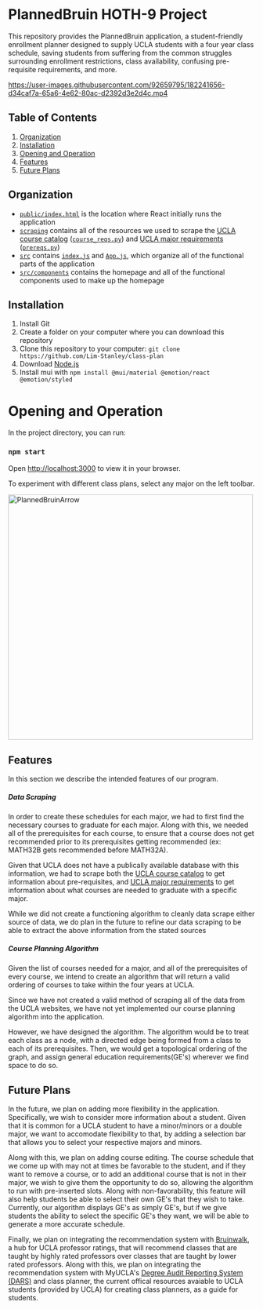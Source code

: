 # PlannedBruin HOTH-9 Project
This repository provides the PlannedBruin application, a student-friendly enrollment planner designed to supply UCLA students with a four year class schedule, saving students from suffering from the common struggles surrounding enrollment restrictions, class availability, confusing pre-requisite requirements, and more.

https://user-images.githubusercontent.com/92659795/182241656-d34caf7a-65a6-4e62-80ac-d2392d3e2d4c.mp4

## Table of Contents
1. [Organization](#organization)
2. [Installation](#installation)
3. [Opening and Operation](#opening-and-operation)
4. [Features](#features)
5. [Future Plans](#future-plans)

## Organization
- [`public/index.html`](public/index.html) is the location where React initially runs the application
- [`scraping`](scraping) contains all of the resources we used to scrape the [UCLA course catalog](https://registrar.ucla.edu/academics/course-descriptions) ([`course_reqs.py`](scraping/course_reqs.py)) and [UCLA major requirements](https://admission.ucla.edu/apply/majors) ([`prereqs.py`](scraping/prereqs.py))
- [`src`](src) contains [`index.js`](src/index.js) and [`App.js`](src/App.js), which organize all of the functional parts of the application
- [`src/components`](src/components) contains the homepage and all of the functional components used to make up the homepage 

## Installation

1. Install Git
2. Create a folder on your computer where you can download this repository
3. Clone this repository to your computer: `git clone https://github.com/Lim-Stanley/class-plan`
4. Download [Node.js](https://nodejs.org/en/)
5. Install mui with `npm install @mui/material @emotion/react @emotion/styled`

# Opening and Operation

In the project directory, you can run:

### `npm start`

Open [http://localhost:3000](http://localhost:3000) to view it in your browser.

To experiment with different class plans, select any major on the left toolbar.

<img width="500" alt="PlannedBruinArrow" src="https://user-images.githubusercontent.com/92659795/182254080-4942cbc3-3e34-47ba-ada2-76af9657ff53.png">


## Features
In this section we describe the intended features of our program.
##### Data Scraping
In order to create these schedules for each major, we had to first find the necessary courses to graduate for each major. Along with this, we needed all of the prerequisites for each course, to ensure that a course does not get recommended prior to its prerequisites getting recommended (ex: MATH32B gets recommended before MATH32A).

Given that UCLA does not have a publically available database with this information, we had to scrape both the [UCLA course catalog](https://registrar.ucla.edu/academics/course-descriptions) to get information about pre-requisites, and [UCLA major requirements](https://admission.ucla.edu/apply/majors) to get information about what courses are needed to graduate with a specific major. 

While we did not create a functioning algorithm to cleanly data scrape either source of data, we do plan in the future to refine our data scraping to be able to extract the above information from the stated sources

##### Course Planning Algorithm
Given the list of courses needed for a major, and all of the prerequisites of every course, we intend to create an algorithm that will return a valid ordering of courses to take within the four years at UCLA.

Since we have not created a valid method of scraping all of the data from the UCLA websites, we have not yet implemented our course planning algorithm into the application.

However, we have designed the algorithm. The algorithm would be to treat each class as a node, with a directed edge being formed from a class to each of its prerequisites. Then, we would get a topological ordering of the graph, and assign general education requirements(GE's) wherever we find space to do so. 
## Future Plans
In the future, we plan on adding more flexibility in the application. Specifically, we wish to consider more information about a student. Given that it is common for a UCLA student to have a minor/minors or a double major, we want to accomodate flexibility to that, by adding a selection bar that allows you to select your respective majors and minors.

Along with this, we plan on adding course editing. The course schedule that we come up with may not at times be favorable to the student, and if they want to remove a course, or to add an additional course that is not in their major, we wish to give them the opportunity to do so, allowing the algorithm to run with pre-inserted slots. Along with non-favorability, this feature will also help students be able to select their own GE's that they wish to take. Currently, our algorithm displays GE's as simply GE's, but if we give students the ability to select the specific GE's they want, we will be able to generate a more accurate schedule.

Finally, we plan on integrating the recommendation system with [Bruinwalk](https://www.bruinwalk.com/), a hub for UCLA professor ratings, that will recommend classes that are taught by highly rated professors over classes that are taught by lower rated professors. Along with this, we plan on integrating the recommendation system with MyUCLA's [Degree Audit Reporting System (DARS)](https://www.seasoasa.ucla.edu/dars/) and class planner, the current offical resources avaiable to UCLA students (provided by UCLA) for creating class planners, as a guide for students.
